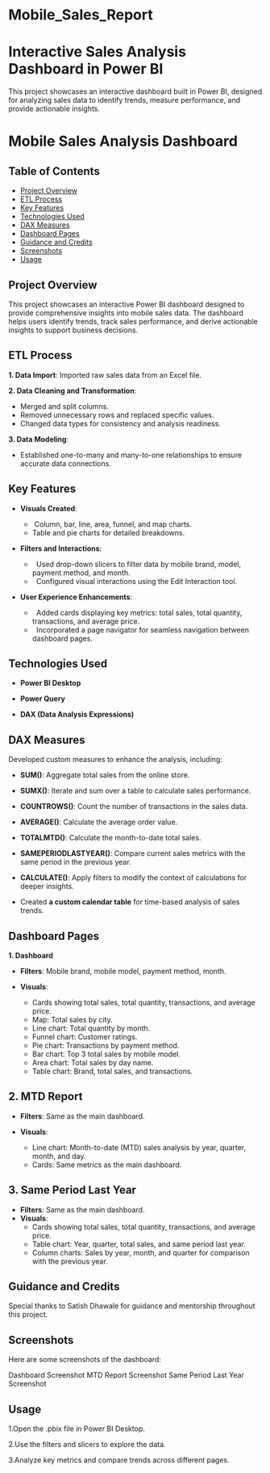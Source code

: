 # Mobile_Sales_Report

# Interactive Sales Analysis Dashboard in Power BI
This project showcases an interactive dashboard built in Power BI, designed for analyzing sales data to identify trends, measure performance, and provide actionable insights.

# Mobile Sales Analysis Dashboard
## Table of Contents
- [Project Overview](#project-overview)
- [ETL Process](#etl-process)
- [Key Features](#key-features)
- [Technologies Used](#technologies-used)
- [DAX Measures](#dax-measures)
- [Dashboard Pages](#dashboard-pages)
- [Guidance and Credits](#guidance-and-credits)
- [Screenshots](#screenshots)
- [Usage](#usage)

 
## Project Overview
This project showcases an interactive Power BI dashboard designed to provide comprehensive insights into mobile sales data. The dashboard helps users identify trends, track sales performance, and derive actionable insights to support business decisions.

## ETL Process
**1. Data Import**: Imported raw sales data from an Excel file.

**2. Data Cleaning and Transformation**:
- Merged and split columns.
- Removed unnecessary rows and replaced specific values.
- Changed data types for consistency and analysis readiness.
 
**3. Data Modeling**:
- Established one-to-many and many-to-one relationships to ensure accurate data connections.

## Key Features

- **Visuals Created**:
   - &nbsp;Column, bar, line, area, funnel, and map charts.
   -  Table and pie charts for detailed breakdowns.
  
- **Filters and Interactions**:
   - &nbsp; Used drop-down slicers to filter data by mobile brand, model, payment method, and month.
   - &nbsp; Configured visual interactions using the Edit Interaction tool.
  
- **User Experience Enhancements**:
   - &nbsp; Added cards displaying key metrics: total sales, total quantity, transactions, and average price.
   - &nbsp; Incorporated a page navigator for seamless navigation between dashboard pages.
  
## Technologies Used

- **Power BI Desktop**

- **Power Query**

- **DAX (Data Analysis Expressions)**
 
## DAX Measures
Developed custom measures to enhance the analysis, including:

- **SUM()**: Aggregate total sales from the online store.

- **SUMX()**: Iterate and sum over a table to calculate sales performance.

- **COUNTROWS()**: Count the number of transactions in the sales data.

- **AVERAGE()**: Calculate the average order value.
 
- **TOTALMTD()**: Calculate the month-to-date total sales.
 
- **SAMEPERIODLASTYEAR()**: Compare current sales metrics with the same period in the previous year.
 
- **CALCULATE()**: Apply filters to modify the context of calculations for deeper insights.
 
- Created **a custom calendar table** for time-based analysis of sales trends.
 
## Dashboard Pages

**1. Dashboard**

- **Filters**: Mobile brand, mobile model, payment method, month.

- **Visuals**:

    - Cards showing total sales, total quantity, transactions, and average price.
    - Map: Total sales by city.
    - Line chart: Total quantity by month.
    - Funnel chart: Customer ratings.
    - Pie chart: Transactions by payment method.
    - Bar chart: Top 3 total sales by mobile model.
    - Area chart: Total sales by day name.
    - Table chart: Brand, total sales, and transactions.

## 2. MTD Report

- **Filters**: Same as the main dashboard.

- **Visuals**:
    - Line chart: Month-to-date (MTD) sales analysis by year, quarter, month, and day.
    - Cards: Same metrics as the main dashboard.

## 3. Same Period Last Year
- **Filters**: Same as the main dashboard.
- **Visuals**:
   - Cards showing total sales, total quantity, transactions, and average price.
   - Table chart: Year, quarter, total sales, and same period last year.
   - Column charts: Sales by year, month, and quarter for comparison with the previous year.

## Guidance and Credits
Special thanks to Satish Dhawale for guidance and mentorship throughout this project.

## Screenshots
Here are some screenshots of the dashboard:

Dashboard Screenshot MTD Report Screenshot Same Period Last Year Screenshot

## Usage
1.Open the .pbix file in Power BI Desktop.

2.Use the filters and slicers to explore the data.

3.Analyze key metrics and compare trends across different pages.
